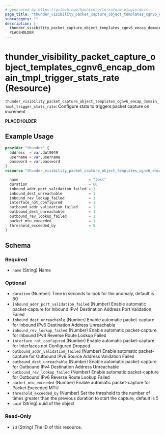 ```yaml
---
# generated by https://github.com/hashicorp/terraform-plugin-docs
page_title: "thunder_visibility_packet_capture_object_templates_cgnv6_encap_domain_tmpl_trigger_stats_rate Resource - terraform-provider-thunder"
subcategory: ""
description: |-
  thunder_visibility_packet_capture_object_templates_cgnv6_encap_domain_tmpl_trigger_stats_rate: Configure stats to triggers packet capture on increment
  PLACEHOLDER
---
```


# thunder_visibility_packet_capture_object_templates_cgnv6_encap_domain_tmpl_trigger_stats_rate (Resource)

`thunder_visibility_packet_capture_object_templates_cgnv6_encap_domain_tmpl_trigger_stats_rate`: Configure stats to triggers packet capture on increment

__PLACEHOLDER__

## Example Usage

```terraform
provider "thunder" {
  address  = var.dut9049
  username = var.username
  password = var.password
}
resource "thunder_visibility_packet_capture_object_templates_cgnv6_encap_domain_tmpl_trigger_stats_rate" "thunder_visibility_packet_capture_object_templates_cgnv6_encap_domain_tmpl_trigger_stats_rate" {

  name                                = "test"
  duration                            = 60
  inbound_addr_port_validation_failed = 1
  inbound_dest_unreachable            = 1
  inbound_rev_lookup_failed           = 1
  interface_not_configured            = 1
  outbound_addr_validation_failed     = 1
  outbound_dest_unreachable           = 1
  outbound_rev_lookup_failed          = 1
  packet_mtu_exceeded                 = 1
  threshold_exceeded_by               = 5
}
```

<!-- schema generated by tfplugindocs -->
## Schema

### Required

- `name` (String) Name

### Optional

- `duration` (Number) Time in seconds to look for the anomaly, default is 60
- `inbound_addr_port_validation_failed` (Number) Enable automatic packet-capture for Inbound IPv4 Destination Address Port Validation Failed
- `inbound_dest_unreachable` (Number) Enable automatic packet-capture for Inbound IPv6 Destination Address Unreachable
- `inbound_rev_lookup_failed` (Number) Enable automatic packet-capture for Inbound IPv4 Reverse Route Lookup Failed
- `interface_not_configured` (Number) Enable automatic packet-capture for Interfaces not Configured Dropped
- `outbound_addr_validation_failed` (Number) Enable automatic packet-capture for Outbound IPv6 Source Address Validation Failed
- `outbound_dest_unreachable` (Number) Enable automatic packet-capture for Outbound IPv4 Destination Address Unreachable
- `outbound_rev_lookup_failed` (Number) Enable automatic packet-capture for Outbound IPv6 Reverse Route Lookup Failed
- `packet_mtu_exceeded` (Number) Enable automatic packet-capture for Packet Exceeded MTU
- `threshold_exceeded_by` (Number) Set the threshold to the number of times greater than the previous duration to start the capture, default is 5
- `uuid` (String) uuid of the object

### Read-Only

- `id` (String) The ID of this resource.


